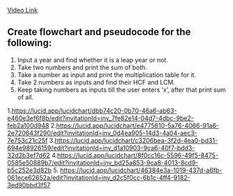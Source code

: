 [Video Link](https://youtu.be/lhELGQAV4gg)

## Create flowchart and pseudocode for the following:

1. Input a year and find whether it is a leap year or not.
2. Take two numbers and print the sum of both.
3. Take a number as input and print the multiplication table for it.
4. Take 2 numbers as inputs and find their HCF and LCM.
5. Keep taking numbers as inputs till the user enters ‘x’, after that print sum of all.


1.https://lucid.app/lucidchart/dbb74c20-0b70-46a6-ab63-e460e3ef6f8b/edit?invitationId=inv_7fe82e14-04d7-4dbc-9be2-feb2a100d948
2.https://lucid.app/lucidchart/e4775610-5a76-4066-91a6-2e720643f290/edit?invitationId=inv_0d4ea905-14d3-4a04-aec3-7e753c21c25f
3.https://lucid.app/lucidchart/c3206bea-3f2d-4ea0-bd31-694e98926159/edit?invitationId=inv_d1a10903-9ca6-40f7-bdd3-32d2b3ef7d62
4.https://lucid.app/lucidchart/8f0cc16c-5596-49f5-8475-0585e50889b7/edit?invitationId=inv_bd25a653-9ca8-4013-8cd9-b5c252e3d82b
5. https://lucid.app/lucidchart/46384e3a-1019-437d-a6fb-061ece62652a/edit?invitationId=inv_d2c5f0cc-6b1c-4ff4-9182-3ed90bbd3f57
 






